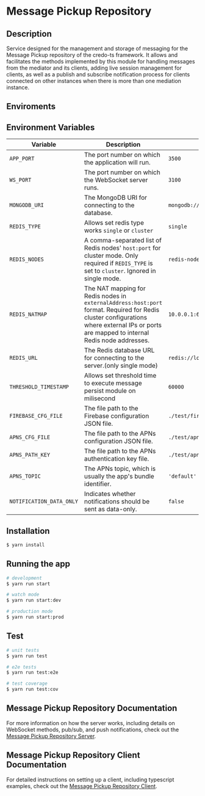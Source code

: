 # Message Pickup Repository

## Description

Service designed for the management and storage of messaging for the Message Pickup repository of the credo-ts framework. It allows and facilitates the methods implemented by this module for handling messages from the mediator and its clients, adding live session management for clients, as well as a publish and subscribe notification process for clients connected on other instances when there is more than one mediation instance.

## Enviroments

## Environment Variables

| Variable                 | Description                                                                                                                                                                               | Default Value                                                     |
| ------------------------ | ----------------------------------------------------------------------------------------------------------------------------------------------------------------------------------------- | ----------------------------------------------------------------- |
| `APP_PORT`               | The port number on which the application will run.                                                                                                                                        | `3500`                                                            |
| `WS_PORT`                | The port number on which the WebSocket server runs.                                                                                                                                       | `3100`                                                            |
| `MONGODB_URI`            | The MongoDB URI for connecting to the database.                                                                                                                                           | `mongodb://user:password@localhost:27017/MessagePickupRepository` |
| `REDIS_TYPE`             | Allows set redis type works `single` or `cluster`                                                                                                                                         | `single`                                                          |
| `REDIS_NODES`            | A comma-separated list of Redis nodes' `host:port` for cluster mode. Only required if `REDIS_TYPE` is set to `cluster`. Ignored in single mode.                                           | `redis-node1:6379,redis-node2:6379,redis-node3:6379`              |
| `REDIS_NATMAP`           | The NAT mapping for Redis nodes in `externalAddress:host:port` format. Required for Redis cluster configurations where external IPs or ports are mapped to internal Redis node addresses. | `10.0.0.1:6379:redis-node1:6379,10.0.0.2:6379:redis-node2:6379`   |
| `REDIS_URL`              | The Redis database URL for connecting to the server.(only single mode)                                                                                                                    | `redis://localhost:6379`                                          |
| `THRESHOLD_TIMESTAMP`    | Allows set threshold time to execute message persist module on milisecond                                                                                                                 | `60000`                                                           |
| `FIREBASE_CFG_FILE`      | The file path to the Firebase configuration JSON file.                                                                                                                                    | `./test/firebase-cfg.json`                                        |
| `APNS_CFG_FILE`          | The file path to the APNs configuration JSON file.                                                                                                                                        | `./test/apns-cfg.json`                                            |
| `APNS_PATH_KEY`          | The file path to the APNs authentication key file.                                                                                                                                        | `./test/apns-authkey.p8`                                          |
| `APNS_TOPIC`             | The APNs topic, which is usually the app's bundle identifier.                                                                                                                             | `'default'`                                                       |
| `NOTIFICATION_DATA_ONLY` | Indicates whether notifications should be sent as data-only.                                                                                                                              | `false`                                                           |

## Installation

```bash
$ yarn install
```

## Running the app

```bash
# development
$ yarn run start

# watch mode
$ yarn run start:dev

# production mode
$ yarn run start:prod
```

## Test

```bash
# unit tests
$ yarn run test

# e2e tests
$ yarn run test:e2e

# test coverage
$ yarn run test:cov
```

## Message Pickup Repository Documentation

For more information on how the server works, including details on WebSocket methods, pub/sub, and push notifications, check out the [Message Pickup Repository Server](./docs/message-pickup-repository-server.md).

## Message Pickup Repository Client Documentation

For detailed instructions on setting up a client, including typescript examples, check out the [Message Pickup Repository Client](./docs/message-pickup-repository-client.md).
